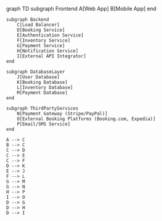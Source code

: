 graph TD
    subgraph Frontend
        A[Web App]
        B[Mobile App]
    end

    subgraph Backend
        C[Load Balancer]
        D[Booking Service]
        E[Authentication Service]
        F[Inventory Service]
        G[Payment Service]
        H[Notification Service]
        I[External API Integrator]
    end

    subgraph DatabaseLayer
        J[User Database]
        K[Booking Database]
        L[Inventory Database]
        M[Payment Database]
    end

    subgraph ThirdPartyServices
        N[Payment Gateway (Stripe/PayPal)]
        O[External Booking Platforms (Booking.com, Expedia)]
        P[Email/SMS Service]
    end

    A --> C
    B --> C
    C --> D
    C --> E
    C --> F
    D --> K
    E --> J
    F --> L
    G --> M
    G --> N
    H --> P
    I --> O
    D --> G
    D --> H
    D --> I